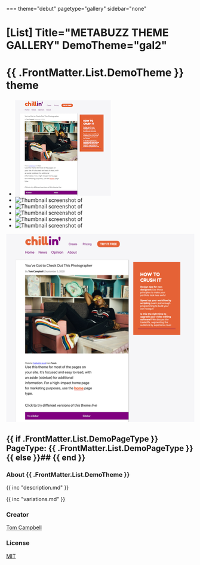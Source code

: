 ===
theme="debut"
pagetype="gallery"
sidebar="none"

[List]
Title="METABUZZ THEME GALLERY"
DemoTheme="gal2"
===
# **{{ .FrontMatter.List.DemoTheme }}** theme 

###
* ![Thumbnail screenshot of ](light-sidebar-left-256x256.png)
* ![Thumbnail screenshot of ](light-sidebar-right-256x256.png)
* ![Thumbnail screenshot of ](light-sidebar-none-256x256.png)
* ![Thumbnail screenshot of ](dark-sidebar-left-256x256.png)
* ![Thumbnail screenshot of ](dark-sidebar-right-256x256.png)
* ![Thumbnail screenshot of ](dark-sidebar-none-256x256.png)


[![Screen shot of theme](theme-1280x1280.png)](dark.html) 
  ## {{ if .FrontMatter.List.DemoPageType }} PageType: **{{ .FrontMatter.List.DemoPageType }}**{{ else }}## {{ end }}

### About {{ .FrontMatter.List.DemoTheme }}
{{ inc "description.md" }}

{{ inc "variations.md" }}

### Creator 
[Tom Campbell](https://metabuzz.com)

### License 
[MIT](https://metabuzz.com)


